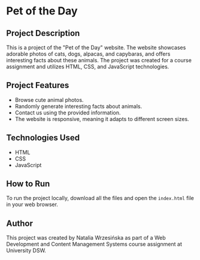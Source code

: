  # Pet of the Day

## Project Description
This is a project of the "Pet of the Day" website. The website showcases adorable photos of cats, dogs, alpacas, and capybaras, and offers interesting facts about these animals. The project was created for a course assignment and utilizes HTML, CSS, and JavaScript technologies.

## Project Features
- Browse cute animal photos.
- Randomly generate interesting facts about animals.
- Contact us using the provided information.
- The website is responsive, meaning it adapts to different screen sizes.

## Technologies Used
- HTML
- CSS
- JavaScript

## How to Run
To run the project locally, download all the files and open the `index.html` file in your web browser.

## Author
This project was created by Natalia Wrzesińska as part of a Web Development and Content Management Systems course assignment at University DSW.



